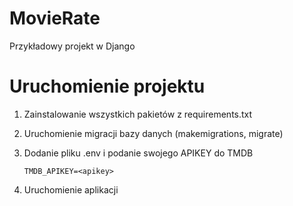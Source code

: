 # MovieRate

Przykładowy projekt w Django

# Uruchomienie projektu

1) Zainstalowanie wszystkich pakietów z requirements.txt
2) Uruchomienie migracji bazy danych (makemigrations, migrate)
3) Dodanie pliku .env i podanie swojego APIKEY do TMDB

    ```dotenv
    TMDB_APIKEY=<apikey>
    ```

4) Uruchomienie aplikacji
